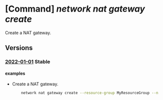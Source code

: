 # [Command] _network nat gateway create_

Create a NAT gateway.

## Versions

### [2022-01-01](/Resources/mgmt-plane/L3N1YnNjcmlwdGlvbnMve30vcmVzb3VyY2Vncm91cHMve30vcHJvdmlkZXJzL21pY3Jvc29mdC5uZXR3b3JrL25hdGdhdGV3YXlzL3t9/2022-01-01.xml) **Stable**

<!-- mgmt-plane /subscriptions/{}/resourcegroups/{}/providers/microsoft.network/natgateways/{} 2022-01-01 -->

#### examples

- Create a NAT gateway.
    ```bash
        network nat gateway create --resource-group MyResourceGroup --name MyNatGateway --location MyLocation --public-ip-addresses  MyPublicIp --public-ip-prefixes MyPublicIpPrefix --idle-timeout 4 --zone 2
    ```
